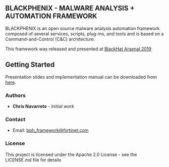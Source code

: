 
## BLACKPHENIX - MALWARE ANALYSIS + AUTOMATION FRAMEWORK

BLACKPHENIX is an open source malware analysis automation framework composed of several services, scripts, plug-ins, and tools and is based on a Command-and-Control (C&C) architecture.

This framework was released and presented at <a href="https://www.blackhat.com/us-19/arsenal/schedule/#blackphenix-malware-analysis--automation-framework-16941" target="_blank">BlackHat Arsenal 2019</a> 

## Getting Started
Presentation slides and implementation manual can be downloaded from [here](docs).

### Authors
- **Chris Navarrete** - *Initial work*

### Contact
- Email: <a href="mailto:bph_framework@fortinet.com" target="_blank">bph_framework@fortinet.com</a>

### License
This project is licensed under the Apache 2.0 License - see the LICENSE.md file for details
